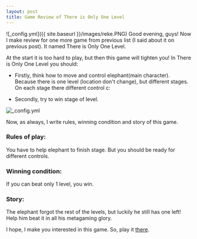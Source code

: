 ```yaml
---
layout: post
title: Game Review of There is Only One Level
---
```

![_config.yml]({{ site.baseurl }}/images/reke.PNG)
Good evening, guys! Now I make review for one more game from previous list (I said about it on previous post). It named There is Only One Level. 

At the start it is too hard to play, but then this game will tighten you! In There is Only One Level you should:

- Firstly, think how to move and control elephant(main character). Because there is one level (location don't change), but different stages. On each stage there different control c:

- Secondly, try to win stage of level.

![_config.yml](http://pad3.whstatic.com/images/thumb/1/1f/Pass-%22This-Is-the-Only-Level%22-Step-28.jpg/aid997570-728px-Pass-%22This-Is-the-Only-Level%22-Step-28.jpg)

Now, as always, I write rules, winning condition and story of this game.

### Rules of play:

You have to help elephant to finish stage. But you should be ready for different controls.

### Winning condition:

If you can beat only 1 level, you win.

### Story:

The elephant forgot the rest of the levels, but luckily he still has one left! Help him beat it in all his metagaming glory. 

I hope, I make you interested in this game. So, play it [there](http://www.onemorelevel.com/game/there_is_only_one_level).
